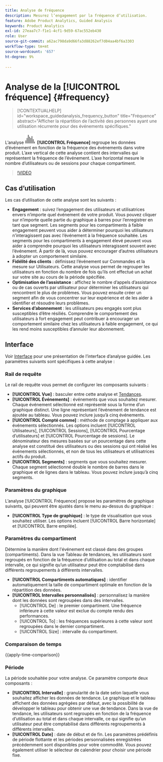 ```yaml
---
title: Analyse de fréquence
description: Mesurez l’engagement par la fréquence d’utilisation.
feature: Adobe Product Analytics, Guided Analysis
keywords: Product Analytics
exl-id: 27eaa7c7-f1e1-4cf1-9d59-67ac552eb430
role: User
source-git-commit: a62ac798da9d66fa3d88262ef7d04aa4bf6a3303
workflow-type: tm+mt
source-wordcount: '657'
ht-degree: 9%

---
```


# Analyse de la [!UICONTROL fréquence] {#frequency}

<!-- markdownlint-disable MD034 -->

>[!CONTEXTUALHELP]
>id="workspace_guidedanalysis_frequency_button"
>title="Fréquence"
>abstract="Afficher la répartition de l’activité des personnes ayant une utilisation récurrente pour des événements spécifiques."

<!-- markdownlint-enable MD034 -->

L’analyse ![Fréquence](/help/assets/icons/Histogram.svg) **[!UICONTROL Fréquence]** regroupe les données d’événement en fonction de la fréquence des événements dans votre produit. L’axe vertical de cette analyse contient des intervalles qui représentent la fréquence de l’événement. L’axe horizontal mesure le nombre d’utilisateurs ou de sessions pour chaque compartiment.

>[!VIDEO](https://video.tv.adobe.com/v/3428089/?learn=on)

## Cas d’utilisation

Les cas d’utilisation de cette analyse sont les suivants :

* **Engagement** : suivez l’engagement des utilisateurs et utilisatrices envers n’importe quel événement de votre produit. Vous pouvez cliquer sur n’importe quelle partie du graphique à barres pour l’enregistrer en tant que segment. Les segments pour les compartiments à faible engagement peuvent vous aider à déterminer pourquoi les utilisateurs n’interagissent pas avec l’événement à la fréquence souhaitée. Les segments pour les compartiments à engagement élevé peuvent vous aider à comprendre pourquoi les utilisateurs interagissent souvent avec l’événement. À partir de là, vous pouvez encourager d’autres utilisateurs à adopter un comportement similaire.
* **Fidélité des clients** : définissez l’événement sur Commandes et la mesure sur Utilisateurs. Cette analyse vous permet de regrouper les utilisateurs en fonction du nombre de fois qu’ils ont effectué un achat sur votre site au cours de la période spécifiée.
* **Optimisation de l’assistance** : affichez le nombre d’appels d’assistance ou de cas ouverts par utilisateur pour déterminer les utilisateurs qui rencontrent le plus de problèmes. Vous pouvez ensuite créer un segment afin de vous concentrer sur leur expérience et de les aider à identifier et résoudre leurs problèmes.
* **Services d’abonnement** : les utilisateurs peu engagés sont plus susceptibles d’être résiliés. Comprendre le comportement des utilisateurs à fort engagement peut contribuer à encourager un comportement similaire chez les utilisateurs à faible engagement, ce qui les rend moins susceptibles d’annuler leur abonnement.

## Interface

Voir [Interface](../overview.md#interface) pour une présentation de l’interface d’analyse guidée. Les paramètres suivants sont spécifiques à cette analyse :

### Rail de requête

Le rail de requête vous permet de configurer les composants suivants :

* **[!UICONTROL Vue]** : basculer entre cette analyse et [Tendances](trends.md).
* **[!UICONTROL Événements]** : événements que vous souhaitez mesurer. Chaque événement sélectionné est représenté sous la forme d’un graphique distinct. Une ligne représentant l’événement de tendance est ajoutée au tableau. Vous pouvez inclure jusqu’à cinq événements.
* **[!UICONTROL Compté comme]** : méthode de comptage à appliquer aux événements sélectionnés. Les options incluent [!UICONTROL Utilisateurs], [!UICONTROL Sessions], [!UICONTROL Pourcentage d’utilisateurs] et [!UICONTROL Pourcentage de sessions]. Le dénominateur des mesures basées sur un pourcentage dans cette analyse est constitué des utilisateurs ou des sessions qui ont réalisé les événements sélectionnés, et non de tous les utilisateurs et utilisatrices actifs du produit.
* **[!UICONTROL Segments]** : segments que vous souhaitez mesurer. Chaque segment sélectionné double le nombre de barres dans le graphique et de lignes dans le tableau. Vous pouvez inclure jusqu’à cinq segments.

### Paramètres du graphique

L’analyse [!UICONTROL Fréquence] propose les paramètres de graphique suivants, qui peuvent être ajustés dans le menu au-dessus du graphique :

* **[!UICONTROL Type de graphique]** : le type de visualisation que vous souhaitez utiliser. Les options incluent [!UICONTROL Barre horizontale] et [!UICONTROL Barre empilée].

### Paramètres du compartiment

Détermine la manière dont l&#39;événement est classé dans des groupes (compartiments). Dans la vue Tableau de tendances, les utilisateurs sont regroupés en fonction de la fréquence d’utilisation au total et dans chaque intervalle, ce qui signifie qu’un utilisateur peut être comptabilisé dans différents regroupements à différents intervalles.

* **[!UICONTROL Compartiments automatiques]** : identifier automatiquement la taille de compartiment optimale en fonction de la répartition des données.
* **[!UICONTROL Intervalles personnalisés]** : personnalisez la manière dont les données sont regroupées dans des intervalles.
   * [!UICONTROL De] : le premier compartiment. Une fréquence inférieure à cette valeur est exclue du compte rendu des performances.
   * [!UICONTROL To] : les fréquences supérieures à cette valeur sont regroupées dans le dernier compartiment.
   * [!UICONTROL Size] : intervalle du compartiment.

### Comparaison de temps

{{apply-time-comparison}}

### Période

La période souhaitée pour votre analyse. Ce paramètre comporte deux composants :

* **[!UICONTROL Intervalle]** : granularité de la date selon laquelle vous souhaitez afficher les données de tendance. Le graphique et le tableau affichent des données agrégées par défaut, avec la possibilité de développer le tableau pour obtenir une vue de tendance. Dans la vue de tendance, les utilisateurs sont regroupés en fonction de la fréquence d’utilisation au total et dans chaque intervalle, ce qui signifie qu’un utilisateur peut être comptabilisé dans différents regroupements à différents intervalles.
* **[!UICONTROL Date]** : date de début et de fin. Les paramètres prédéfinis de période flottante et les périodes personnalisées enregistrées précédemment sont disponibles pour votre commodité. Vous pouvez également utiliser le sélecteur de calendrier pour choisir une période fixe.


<!--
## Example

See below foran example of the analysis.

![Frequency](../assets/frequency.png)

-->
